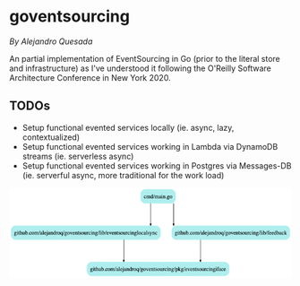 # goventsourcing
*By Alejandro Quesada*

An partial implementation of EventSourcing in Go (prior to the literal store and infrastructure) as I've understood it following the O'Reilly Software Architecture Conference in New York 2020.

## TODOs
- Setup functional evented services locally (ie. async, lazy, contextualized)
- Setup functional evented services working in Lambda via DynamoDB streams (ie. serverless async)
- Setup functional evented services working in Postgres via Messages-DB (ie. serverful async, more traditional for the work load)

![dependency tree](.github/dependencytree.png)